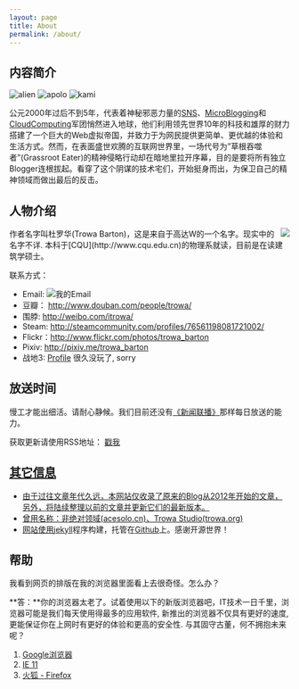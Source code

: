 ```yaml
---
layout: page
title: About
permalink: /about/
---
```


## 内容简介

![alien](https://public.bay.livefilestore.com/y1pdAYJA0zow46PGM0nTVYnHbQ-wlohl-wSIYmriIOL469FI4HWFIA2Gfm0b9Eta6WoMyC88aCv-CFl78K1Xqft4A/alen.jpg?psid=1)  ![apolo](https://public.bay.livefilestore.com/y1pdAYJA0zow47tJazPSdWpd2zgKbkqiwDry_EdSpmmTcV817P0aEla7vFiTTv7sJv5eDE4NBBVGeJJ_8QZgxgHRA/apollo11.jpg?psid=1)  ![kami](https://public.bay.livefilestore.com/y1p2nBqV_92n9Lds1KKBo-Xxeh5-Pv6_9k3eRS8e6mjxiAM052RUcWxt03wMN8zCsQ25MDjN4OA2RhrCQQnaLlISw/kami.jpg?psid=1)

公元2000年过后不到5年，代表着神秘邪恶力量的[SNS](http://en.wikipedia.org/wiki/Social_networking_service)、[MicroBlogging](http://en.wikipedia.org/wiki/Microblogging)和[CloudComputing](http://en.wikipedia.org/wiki/Cloud_computing)军团悄然进入地球，他们利用领先世界10年的科技和雄厚的财力搭建了一个巨大的Web虚拟帝国，并致力于为网民提供更简单、更优越的体验和生活方式。然而，在表面盛世欢腾的互联网世界里，一场代号为”草根吞噬者”(Grassroot Eater)的精神侵略行动却在暗地里拉开序幕，目的是要将所有独立Blogger连根拔起。看穿了这个阴谋的技术宅们，开始挺身而出，为保卫自己的精神领域而做出最后的反击。


## 人物介绍

<img src="https://public.bay.livefilestore.com/y1pILRA5p9DfRUnU8sYdwQcBuVBNr8GHq2qrrVu8MqmhjjVGC-8wwqQ3W1DabLRl8E7Sd_TtRZOT4jSWSkVZPFyhQ/trowa.jpg?psid=1" style="float: right">
作者名字叫杜罗华(Trowa Barton)，这是来自于高达W的一个名字。现实中的名字不详. 本科于[CQU](http://www.cqu.edu.cn)的物理系就读，目前是在读建筑学硕士。

联系方式：

* Email: ![我的Email](http://services.nexodyne.com/email/icon/MYTINjXpAw%3D%3D/cXzr6H8%3D/R01haWw%3D/0/image.png)
* 豆瓣： <http://www.douban.com/people/trowa/>
* 围脖: <http://weibo.com/itrowa/>
* Steam: <http://steamcommunity.com/profiles/76561198081721002/>
* Flickr：<http://www.flickr.com/photos/trowa_barton>
* Pixiv: <http://pixiv.me/trowa_barton>
* 战地3: [Profile](http://battlelog.battlefield.com/bf3/zh/soldier/itrowa/stats/840885183/) 很久没玩了, sorry

## 放送时间

慢工才能出细活。请耐心静候。我们目前还没有[《新闻联播》](http://cctv.cntv.cn/lm/xinwenlianbo/index.shtml)那样每日放送的能力。

获取更新请使用RSS地址：
<a href="http://dynamii.org/feed.xml">戳我<br />

## 其它信息

* 由于过往文章年代久远，本网站仅收录了原来的Blog从2012年开始的文章，另外，将陆续整理以前的文章并更新它们的最新版本。
* 曾用名称：非绝对领域(acesolo.cn)、Trowa Studio(trowa.org)
* 网站使用[jekyll](https://jekyllrb.com/)程序构建，托管在[Github](https://github.com)上。感谢开源世界！

## 帮助

我看到网页的排版在我的浏览器里面看上去很奇怪。怎么办？

**答：**你的浏览器太老了。试着使用以下的新版浏览器吧，IT技术一日千里，浏览器可能是我们每天使用得最多的应用软件, 新推出的浏览器不仅具有更好的速度, 更能保证你在上网时有更好的体验和更高的安全性. 与其固守古董，何不拥抱未来呢？

1. [Google浏览器](http://www.google.cn/chrome/intl/zh-CN/landing_chrome.html?hl=zh-CN)
2. [IE 11](http://windows.microsoft.com/zh-cn/internet-explorer/ie-11-worldwide-languages/)
3. [火狐 - Firefox](http://firefox.com.cn/)